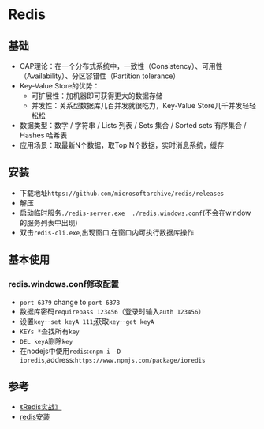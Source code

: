 # Redis

## 基础
- CAP理论：在一个分布式系统中，一致性（Consistency）、可用性（Availability）、分区容错性（Partition tolerance）
- Key-Value Store的优势：
  * 可扩展性：加机器即可获得更大的数据存储
  * 并发性：关系型数据库几百并发就很吃力，Key-Value Store几千并发轻轻松松
- 数据类型：数字 / 字符串 / Lists 列表 / Sets 集合 / Sorted sets 有序集合 / Hashes 哈希表
- 应用场景：取最新N个数据，取Top N个数据，实时消息系统，缓存

## 安装
- 下载地址`https://github.com/microsoftarchive/redis/releases`
- 解压
- 启动临时服务`./redis-server.exe  ./redis.windows.conf`(不会在window的服务列表中出现)
- 双击`redis-cli.exe`,出现窗口,在窗口内可执行数据库操作
  
## 基本使用
### redis.windows.conf修改配置
- `port 6379` change to `port 6378`
- 数据库密码`requirepass 123456`（登录时输入`auth 123456`）
- 设置`key`--`set keyA 111`;获取`key`--`get keyA`
- `KEYs *`查找所有`key`
- `DEL keyA`删除`key`
- 在nodejs中使用`redis`:`cnpm i -D ioredis`,address:`https://www.npmjs.com/package/ioredis`



## 参考
- [《Redis实战》]()
- [redis安装](https://blog.csdn.net/yangwenxue1989/article/details/88884668)